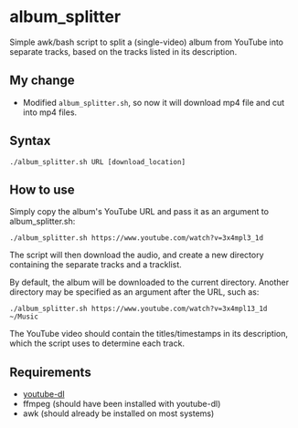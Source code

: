 # album_splitter
Simple awk/bash script to split a (single-video) album from YouTube into separate tracks, based on the tracks listed in its description.

## My change

- Modified `album_splitter.sh`, so now it will download mp4 file and cut into mp4 files.

## Syntax
```
./album_splitter.sh URL [download_location]
```
## How to use
Simply copy the album's YouTube URL and pass it as an argument to album_splitter.sh:
```
./album_splitter.sh https://www.youtube.com/watch?v=3x4mpl3_1d
```
The script will then download the audio, and create a new directory containing the separate tracks and a tracklist.

By default, the album will be downloaded to the current directory. Another directory may be specified as an argument after the URL, such as:
```
./album_splitter.sh https://www.youtube.com/watch?v=3x4mpl13_1d ~/Music
```

The YouTube video should contain the titles/timestamps in its description, which the script uses to determine each track.

## Requirements
-  [youtube-dl](https://github.com/rg3/youtube-dl)
-  ffmpeg (should have been installed with youtube-dl)
-  awk (should already be installed on most systems)

